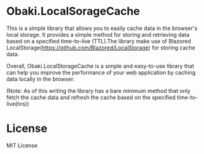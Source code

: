 # Obaki.LocalSorageCache
This is a simple library that allows you to easily cache data in the browser's local storage. It provides a simple method for storing and retrieving data  based on a specified time-to-live (TTL).The library make use of  Blazored LocalStorage(https://github.com/Blazored/LocalStorage) for storing cache data.

Overall, Obaki.LocalStorageCache is a simple and easy-to-use library that can help you improve the performance of your web application by caching data locally in the browser.

(Note: As of this writing the library has a bare minimum method that only fetch the cache data and refresh the cache based on the specified time-to-live(hrs))
# License
MIT License
